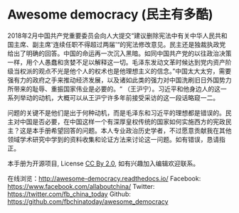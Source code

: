Awesome democracy (民主有多酷)
===================

2018年2月中国共产党重要委员会向人大提交“建议删除宪法中有关中华人民共和国主席、副主席'连续任职不得超过两届'“的宪法修改意见。民主还是独裁执政党给出了明确的回答。中国的命运再一次沉入黑暗。如同中国共产党的以往政治决策一样，用个人愚蠢和贪婪不足以解释这一切。毛泽东发动文革时候达到党内资产阶级当权派的观点不光是他个人的权术也是他理想主义的信念。”中国太大太穷，需要强有力的政府之手来推动经济发展，以及诸如此类的强力对中国洗刷旧日外国势力所带来的耻辱、重振国家伟业是必要的。“ （王沪宁）。习近平和他身边人的这一系列举动的动机，大概可以从王沪宁许多年前接受采访的这一段话略窥一二。

问题的关键不是他们是出于何种动机，而是毛泽东和习近平的理想都是错误的。民主对中国是否必要，在中国这样一个有深厚皇权传统的国家如何实施西方的宪政民主？这是本手册希望回答的问题。本人专业政治历史学者，不过愿意贡献我在其他领域学术研究中学到的资料收集和论证方法来讨论这一问题。如有错误，恳请指正。

本手册为开源项目, License [CC By 2.0](https://creativecommons.org/licenses/by/2.0/), 如有兴趣加入编辑欢迎联系。


在线浏览：http://awesome-democracy.readthedocs.io/
Facebook: https://www.facebook.com/allaboutchina/
Twitter: https://twitter.com/fb_china_today
Github: https://github.com/fbchinatoday/awesome_democracy

